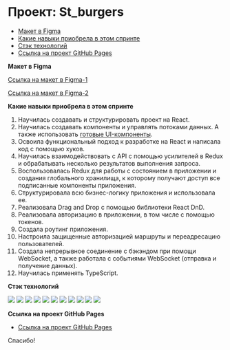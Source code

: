 # Проект: St_burgers

* [Макет в Figma](#figma)
* [Какие навыки приобрела в этом спринте](#skills)
* [Стэк технологий](#stack)
* [Ссылка на проект GitHub Pages](https://krekser37.github.io/St_burgers/)

<a name='figma'>**Макет в Figma**</a>

[Ссылка на макет в Figma-1](https://www.figma.com/file/zFGN2O5xktHl9VmoOieq5E/React-_-%D0%9F%D1%80%D0%BE%D0%B5%D0%BA%D1%82%D0%BD%D1%8B%D0%B5-%D0%B7%D0%B0%D0%B4%D0%B0%D1%87%D0%B8_external_link?node-id=0%3A1&t=qBUXKEWUBfPmuzNs-0)

[Ссылка на макет в Figma-2](https://www.figma.com/file/ocw9a6hNGeAejl4F3G9fp8/React-_-%D0%9F%D1%80%D0%BE%D0%B5%D0%BA%D1%82%D0%BD%D1%8B%D0%B5-%D0%B7%D0%B0%D0%B4%D0%B0%D1%87%D0%B8-(3-%D0%BC%D0%B5%D1%81%D1%8F%D1%86%D0%B0)_external_link?node-id=6291%3A2799&t=JqRPagspyuHp1Yn8-0)

<a name='skills'>**Какие навыки приобрела в этом спринте**</a>

1. Научилась создавать и структурировать проект на React. 
2. Научилась создавать компоненты и управлять потоками данных. А также использовать [готовые UI-компоненты](https://www.npmjs.com/package/@ya.praktikum/react-developer-burger-ui-components).
3. Освоила функциональный подход к разработке на React и написала код с помощью хуков.
4. Научилась взаимодействовать с API с помощью усилителей в Redux и обрабатывать несколько результатов выполнения запроса.
5. Воспользовалась Redux для работы с состоянием в приложении и создания глобального хранилища, к которому получают доступ все подписанные компоненты приложения.
6. Структурировала всю бизнес-логику приложения и использовала ее.
7. Реализовала Drag and Drop с помощью библиотеки React DnD.
8. Реализовала авторизацию в приложении, в том числе с помощью токенов.
9. Создала роутинг приложения.
10. Настроила защищенные авторизацией маршруты и переадресацию пользователей.
11. Создала непрерывное соединение с бэкэндом при помощи WebSocket, а также работала с событиями WebSocket (отправка и получение данных).
12. Научилась применять TypeScript.


<a name='stack'>**Стэк технологий**</a>

  <img src="https://img.shields.io/badge/HTML-696969?style=for-the-badge&logo=HTML5&logoColor=#F7DF1E"> <img src="https://img.shields.io/badge/CSS3-696969?style=for-the-badge&logo=CSS3&logoColor=blue">  <img src="https://img.shields.io/badge/JavaScript-696969?style=for-the-badge&logo=JavaScript&logoColor=#F7DF1E"> <img src="https://img.shields.io/badge/React-696969?style=for-the-badge&logo=React&logoColor=#F7DF1E"> <img src="https://img.shields.io/badge/React Router-696969?style=for-the-badge&logo=React Router&logoColor=#F7DF1E"> <img src="https://img.shields.io/badge/Redux-696969?style=for-the-badge&logo=Redux&logoColor=#F7DF1E"> <img src="https://img.shields.io/badge/Webpack-696969?style=for-the-badge&logo=Webpack&logoColor=#F7DF1E"> <img src="https://img.shields.io/badge/TypeScript-696969?style=for-the-badge&logo=TypeScript&logoColor=#F7DF1E"> <img src="https://img.shields.io/badge/npm-696969?style=for-the-badge&logo=npm&logoColor=#F7DF1E">  <img src="https://img.shields.io/badge/github-696969?style=for-the-badge&logo=github&logoColor=#F7DF1E"> <img src="https://img.shields.io/badge/Visual Studio Code-696969?style=for-the-badge&logo=Visual Studio Code&logoColor=#F7DF1E">

<a name='project'>**Ссылка на проект GitHub Pages**</a>

* [Ссылка на проект GitHub Pages](https://krekser37.github.io/St_burgers/)

Спасибо!
